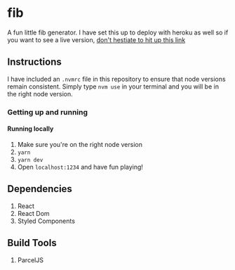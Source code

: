 # fib

A fun little fib generator. I have set this up to deploy with heroku as well so if you want to see a live version, [don't hestiate to hit up this link](https://quiet-sands-43731.herokuapp.com/)

## Instructions

I have included an `.nvmrc` file in this repository to ensure that node versions remain consistent. Simply type `nvm use` in your terminal and you will be in the right node version.

### Getting up and running

#### Running locally

1. Make sure you're on the right node version
2. `yarn`
3. `yarn dev`
4. Open `localhost:1234` and have fun playing!

## Dependencies

1. React
2. React Dom
3. Styled Components

## Build Tools

1. ParcelJS
